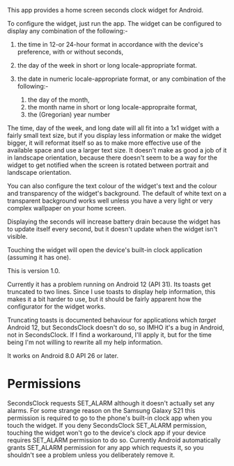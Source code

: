 This app provides a home screen seconds clock widget for Android.

To configure the widget, just run the app. The widget can be configured to display any combination of the following:-

1. the time in 12-or 24-hour format in accordance with the device's preference, with or without seconds,

2. the day of the week in short or long locale-appropriate format.

3. the date in numeric locale-appropriate format, or any combination of the following:-

    1. the day of the month,
    2. the month name in short or long locale-appropraite format,
    3. the (Gregorian) year number

The time, day of the week, and long date will all fit into a 1x1 widget with a fairly small text size, but if you display less information or make the widget bigger, it will reformat itself so as to make more effective use of the available space and use a larger text size. It doesn't make as good a job of it in landscape orientation, because there doesn't seem to be a way for the widget to get notified when the screen is rotated between portrait and landscape orientation.

You can also configure the text colour of the widget's text and the colour and transparency of the widget's background. The default of white text on a transparent background works well unless you have a very light or very complex wallpaper on your home screen.

Displaying the seconds will increase battery drain because the widget has to update itself every second, but it doesn't update when the widget isn't visible.

Touching the widget will open the device's built-in clock application (assuming it has one).

This is version 1.0.

Currently it has a problem running on Android 12 (API 31). Its toasts get truncated to two lines. Since I use toasts to display help information, this makes it a bit harder to use, but it should be fairly apparent how the configurator for the widget works.

Truncating toasts is documented behaviour for applications which *target* Android 12, but SecondsClock doesn't do so, so IMHO it's a bug in Android, not in SecondsClock. If I find a workaround, I'll apply it, but for the time being I'm not willing to rewrite all my help information.

It works on Android 8.0 API 26 or later.

# Permissions
SecondsClock requests SET_ALARM although it doesn't actually set any alarms. For some strange reason on the Samsung Galaxy S21 this permission is required to go to the phone's built-in clock app when you touch the widget. If you deny SecondsClock  SET_ALARM permission, touching the widget won't go to the device's clock app if your device requires SET_ALARM permission to do so. Currently Android automatically grants SET_ALARM permission for any app which requests it, so you shouldn't see a problem unless you deliberately remove it.
